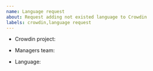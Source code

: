 ```yaml
---
name: Language request
about: Request adding not existed language to Crowdin
labels: crowdin,language request
---
```


<!-- Find project related information in table: https://github.com/nodejs/i18n/blob/master/guides/GETTING_STARTED.md#i18n-projects -->
<!-- Provide name and link to target Crowdin project -->
<!-- Crowdin project: [`api-docs`](https://crowdin.com/project/nodejs) -->
- Crowdin project: 
<!-- Mention connected team of Crowdin managers -->
<!-- Managers team: @nodejs/crowdin-managers-api-docs -->
- Managers team: 
<!-- Add requested language name -->
<!-- Language: Russian -->
- Language: 
